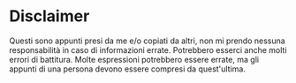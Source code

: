 # Disclaimer

Questi sono appunti presi da me e/o copiati da altri, non mi prendo nessuna responsabilità in caso di informazioni errate.
Potrebbero esserci anche molti errori di battitura.
Molte espressioni potrebbero essere errate, ma gli appunti di una persona devono essere compresi da quest'ultima.
